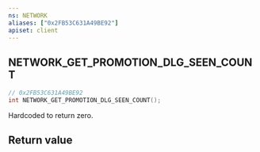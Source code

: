 ```yaml
---
ns: NETWORK
aliases: ["0x2FB53C631A49BE92"]
apiset: client
---
```

## NETWORK_GET_PROMOTION_DLG_SEEN_COUNT

```c
// 0x2FB53C631A49BE92
int NETWORK_GET_PROMOTION_DLG_SEEN_COUNT();
```

Hardcoded to return zero.


## Return value

